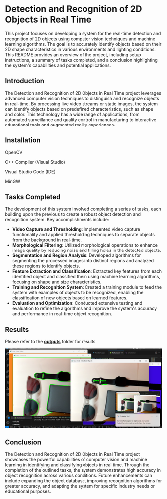 # Detection and Recognition of 2D Objects in Real Time

This project focuses on developing a system for the real-time detection and recognition of 2D objects using computer vision techniques and machine learning algorithms. The goal is to accurately identify objects based on their 2D shape characteristics in various environments and lighting conditions. This README provides an overview of the project, including setup instructions, a summary of tasks completed, and a conclusion highlighting the system's capabilities and potential applications.

## Introduction

The Detection and Recognition of 2D Objects in Real Time project leverages advanced computer vision techniques to distinguish and recognize objects in real-time. By processing live video streams or static images, the system can identify objects based on predefined characteristics, such as shape and color. This technology has a wide range of applications, from automated surveillance and quality control in manufacturing to interactive educational tools and augmented reality experiences.

## Installation

OpenCV

C++ Compiler (Visual Studio)

Visual Studio Code (IDE)

MinGW

## Tasks Completed

The development of this system involved completing a series of tasks, each building upon the previous to create a robust object detection and recognition system. Key accomplishments include:

- **Video Capture and Thresholding**: Implemented video capture functionality and applied thresholding techniques to separate objects from the background in real-time.
- **Morphological Filtering**: Utilized morphological operations to enhance image quality by reducing noise and filling holes in the detected objects.
- **Segmentation and Region Analysis**: Developed algorithms for segmenting the processed images into distinct regions and analyzed these regions to identify objects.
- **Feature Extraction and Classification**: Extracted key features from each identified object and classified them using machine learning algorithms, focusing on shape and size characteristics.
- **Training and Recognition System**: Created a training module to feed the system with examples of objects to be recognized, enabling the classification of new objects based on learned features.
- **Evaluation and Optimization**: Conducted extensive testing and evaluation to refine the algorithms and improve the system's accuracy and performance in real-time object recognition.

## Results

Please refer to the **[outputs](https://github.com/PShru2000/RealTimeObjectRecognition/tree/main/Results)** folder for results

![Screenshot](https://github.com/PShru2000/RealTimeObjectRecognition/blob/main/Results/Screenshot%202024-03-01%20015750.png)

## Conclusion

The Detection and Recognition of 2D Objects in Real Time project showcases the powerful capabilities of computer vision and machine learning in identifying and classifying objects in real time. Through the completion of the outlined tasks, the system demonstrates high accuracy in object recognition across various conditions. Future enhancements can include expanding the object database, improving recognition algorithms for greater accuracy, and adapting the system for specific industry needs or educational purposes.
